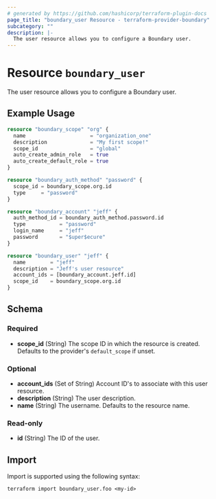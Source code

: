```yaml
---
# generated by https://github.com/hashicorp/terraform-plugin-docs
page_title: "boundary_user Resource - terraform-provider-boundary"
subcategory: ""
description: |-
  The user resource allows you to configure a Boundary user.
---
```


# Resource `boundary_user`

The user resource allows you to configure a Boundary user.

## Example Usage

```terraform
resource "boundary_scope" "org" {
  name                     = "organization_one"
  description              = "My first scope!"
  scope_id                 = "global"
  auto_create_admin_role   = true
  auto_create_default_role = true
}

resource "boundary_auth_method" "password" {
  scope_id = boundary_scope.org.id
  type     = "password"
}

resource "boundary_account" "jeff" {
  auth_method_id = boundary_auth_method.password.id
  type           = "password"
  login_name     = "jeff"
  password       = "$uper$ecure"
}

resource "boundary_user" "jeff" {
  name        = "jeff"
  description = "Jeff's user resource"
  account_ids = [boundary_account.jeff.id]
  scope_id    = boundary_scope.org.id
}
```

<!-- schema generated by tfplugindocs -->
## Schema

### Required

- **scope_id** (String) The scope ID in which the resource is created. Defaults to the provider's `default_scope` if unset.

### Optional

- **account_ids** (Set of String) Account ID's to associate with this user resource.
- **description** (String) The user description.
- **name** (String) The username. Defaults to the resource name.

### Read-only

- **id** (String) The ID of the user.

## Import

Import is supported using the following syntax:

```shell
terraform import boundary_user.foo <my-id>
```

